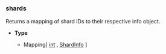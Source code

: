### shards [](https://discordpy.readthedocs.io/en/v1.7.3/api.html#discord.AutoShardedClient.shards)

Returns a mapping of shard IDs to their respective info object.

- **Type**

	- Mapping[ [int](https://docs.python.org/3/library/functions.html#int "(in Python v3.9)") , [ShardInfo](discord/Data%20Classes/ShardInfo/ShardInfo) ]
